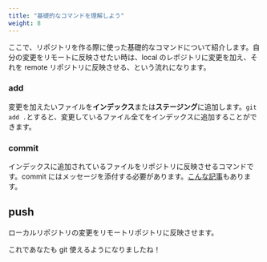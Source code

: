 ```yaml
---
title: "基礎的なコマンドを理解しよう"
weight: 8
---
```


ここで、リポジトリを作る際に使った基礎的なコマンドについて紹介します。自分の変更をリモートに反映させたい時は、local のレポジトリに変更を加え、それを remote リポジトリに反映させる、という流れになります。

### add

変更を加えたいファイルを**インデックス**または**ステージング**に追加します。`git add .`とすると、変更しているファイル全てをインデックスに追加することができます。

### commit

インデックスに追加されているファイルをリポジトリに反映させるコマンドです。commit にはメッセージを添付する必要があります。[こんな記事](https://qiita.com/konatsu_p/items/dfe199ebe3a7d2010b3e)もあります。

## push

ローカルリポジトリの変更をリモートリポジトリに反映させます。

これであなたも git 使えるようになりましたね！

